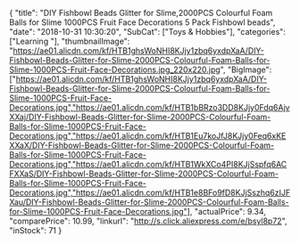 {
	"title": "DIY Fishbowl Beads Glitter for Slime,2000PCS Colourful Foam Balls for Slime 1000PCS Fruit Face Decorations 5 Pack Fishbowl beads",
	"date": "2018-10-31 10:30:20",
	"SubCat": ["Toys & Hobbies"],
	"categories": ["Learning "],
	"thumbnailImage": "https://ae01.alicdn.com/kf/HTB1ghsWoNHI8KJjy1zbq6yxdpXaA/DIY-Fishbowl-Beads-Glitter-for-Slime-2000PCS-Colourful-Foam-Balls-for-Slime-1000PCS-Fruit-Face-Decorations.jpg_220x220.jpg",
	"BigImage": ["https://ae01.alicdn.com/kf/HTB1ghsWoNHI8KJjy1zbq6yxdpXaA/DIY-Fishbowl-Beads-Glitter-for-Slime-2000PCS-Colourful-Foam-Balls-for-Slime-1000PCS-Fruit-Face-Decorations.jpg","https://ae01.alicdn.com/kf/HTB1bBRzo3DD8KJjy0Fdq6AjvXXaj/DIY-Fishbowl-Beads-Glitter-for-Slime-2000PCS-Colourful-Foam-Balls-for-Slime-1000PCS-Fruit-Face-Decorations.jpg","https://ae01.alicdn.com/kf/HTB1Eu7koJfJ8KJjy0Feq6xKEXXaX/DIY-Fishbowl-Beads-Glitter-for-Slime-2000PCS-Colourful-Foam-Balls-for-Slime-1000PCS-Fruit-Face-Decorations.jpg","https://ae01.alicdn.com/kf/HTB1WkXCo4PI8KJjSspfq6ACFXXaS/DIY-Fishbowl-Beads-Glitter-for-Slime-2000PCS-Colourful-Foam-Balls-for-Slime-1000PCS-Fruit-Face-Decorations.jpg","https://ae01.alicdn.com/kf/HTB1e8BFo9fD8KJjSszhq6zIJFXau/DIY-Fishbowl-Beads-Glitter-for-Slime-2000PCS-Colourful-Foam-Balls-for-Slime-1000PCS-Fruit-Face-Decorations.jpg"],
	"actualPrice": 9.34,
	"comparePrice": 10.99,
	"linkurl": "http://s.click.aliexpress.com/e/bsyl8p72",
	"inStock": 71
}
